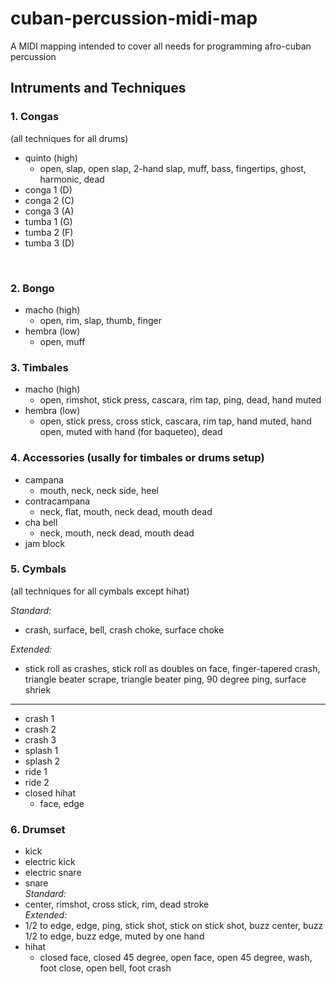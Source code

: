 # cuban-percussion-midi-map
A MIDI mapping intended to cover all needs for programming afro-cuban percussion

## Intruments and Techniques

### 1. Congas 
(all techniques for all drums)
- quinto (high)
  - open, slap, open slap, 2-hand slap, muff, bass, fingertips, ghost, harmonic, dead
- conga 1 (D)
- conga 2 (C)
- conga 3 (A)
- tumba 1 (G)
- tumba 2 (F)
- tumba 3 (D)
  
 <br>
 
### 2. Bongo
- macho (high)
  - open, rim, slap, thumb, finger
- hembra (low)
  - open, muff

### 3. Timbales
- macho (high)
  - open, rimshot, stick press, cascara, rim tap, ping, dead, hand muted
- hembra (low)
  - open, stick press, cross stick, cascara, rim tap, hand muted, hand open, muted with hand (for baqueteo), dead
### 4. Accessories (usally for timbales or drums setup)
- campana
  - mouth, neck, neck side, heel
- contracampana
  - neck, flat, mouth, neck dead, mouth dead
- cha bell
  - neck, mouth, neck dead, mouth dead
- jam block
### 5. Cymbals 
(all techniques for all cymbals except hihat)

 _Standard:_
- crash, surface, bell, crash choke, surface choke

_Extended:_
- stick roll as crashes, stick roll as doubles on face, finger-tapered crash, triangle beater scrape, triangle beater ping, 90 degree ping, surface shriek
***
- crash 1
- crash 2
- crash 3
- splash 1
- splash 2
- ride 1
- ride 2
- closed hihat
  - face, edge
### 6. Drumset
- kick
- electric kick
- electric snare
- snare  
_Standard:_
- center, rimshot, cross stick, rim, dead stroke  
_Extended:_
- 1/2 to edge, edge, ping, stick shot, stick on stick shot, buzz center, buzz 1/2 to edge, buzz edge, muted by one hand
- hihat
  - closed face, closed 45 degree, open face, open 45 degree, wash, foot close, open bell, foot crash
